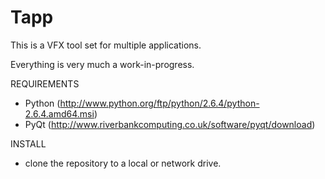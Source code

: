 Tapp
=====

This is a VFX tool set for multiple applications.

Everything is very much a work-in-progress.

REQUIREMENTS

- Python (http://www.python.org/ftp/python/2.6.4/python-2.6.4.amd64.msi)
- PyQt (http://www.riverbankcomputing.co.uk/software/pyqt/download)


INSTALL

- clone the repository to a local or network drive.
